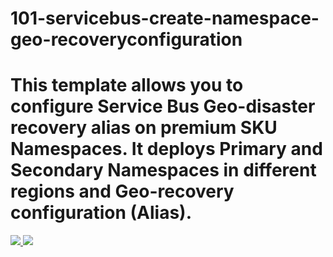 # 101-servicebus-create-namespace-geo-recoveryconfiguration
# This template allows you to configure Service Bus Geo-disaster recovery alias on premium SKU Namespaces. It deploys Primary and Secondary Namespaces in different regions and Geo-recovery configuration (Alias).

<a href="https://portal.azure.com/#create/Microsoft.Template/uri/https%3A%2F%2Fraw.githubusercontent.com%2FAzure%2Fazure-quickstart-templates%2Fmaster%2F101-servicebus-create-namespace-geo-recoveryconfiguration%2Fazuredeploy.json" target="_blank">
    <img src="http://azuredeploy.net/deploybutton.png"/>
</a>

<a href="http://armviz.io/#/?load=https%3A%2F%2Fraw.githubusercontent.com%2FAzure%2Fazure-quickstart-templates%2Fmaster%2F101-servicebus-create-namespace-geo-recoveryconfiguration%2Fazuredeploy.json" target="_blank">
    <img src="http://armviz.io/visualizebutton.png"/>
</a>
